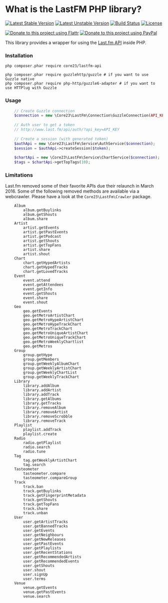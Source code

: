 What is the LastFM PHP library?
===============================
[![Latest Stable Version](https://poser.pugx.org/core23/lastfm-api/v/stable)](https://packagist.org/packages/core23/lastfm-api)
[![Latest Unstable Version](https://poser.pugx.org/core23/lastfm-api/v/unstable)](https://packagist.org/packages/core23/lastfm-api)
[![Build Status](http://img.shields.io/travis/core23/lastfm-php-api.svg)](http://travis-ci.org/core23/lastfm-php-api)
[![License](http://img.shields.io/packagist/l/core23/lastfm-api.svg)](https://packagist.org/packages/core23/lastfm-api)


[![Donate to this project using Flattr](https://img.shields.io/badge/flattr-donate-yellow.svg)](https://flattr.com/profile/core23)
[![Donate to this project using PayPal](https://img.shields.io/badge/paypal-donate-yellow.svg)](https://paypal.me/gripp)

This library provides a wrapper for using the [Last.fm API] inside PHP.

### Installation

```
php composer.phar require core23/lastfm-api

php composer.phar require guzzlehttp/guzzle # if you want to use Guzzle native
php composer.phar require php-http/guzzle6-adapter # if you want to use HTTPlug with Guzzle
```

### Usage
```php
    // Create Guzzle connection
    $connection = new \Core23\LastFm\Connection\GuzzleConnection(API_KEY, SHARED_SECRET);
    
    // Auth user to get a token
    // http://www.last.fm/api/auth/?api_key=API_KEY
    
    // Create a session (with generated token)
    $authApi = new \Core23\LastFm\Service\AuthService($connection);
    $session = $authApi->createSession($token);
    
    $chartApi = new \Core23\LastFm\Service\ChartService($connection);
    $tags = $chartApi->getTopTags(10);
```

### Limitations

Last.fm removed some of their favorite APIs due their relaunch in March 2016. Some of the following removed methods are available via a webcrawler. Please have a look at the `Core23\LastFm\Crawler` package.

```
    Album
        album.getBuylinks
        album.getShouts
        album.share
    Artist
        artist.getEvents
        artist.getPastEvents
        artist.getPodcast
        artist.getShouts
        artist.getTopFans
        artist.share
        artist.shout
    Chart
        chart.getHypedArtists
        chart.getHypedTracks
        chart.getLovedTracks
    Event
        event.attend
        event.getAttendees
        event.getInfo
        event.getShouts
        event.share
        event.shout
    Geo
        geo.getEvents
        geo.getMetroArtistChart
        geo.getMetroHypeArtistChart
        geo.getMetroHypeTrackChart
        geo.getMetroTrackChart
        geo.getMetroUniqueArtistChart
        geo.getMetroUniqueTrackChart
        geo.getMetroWeeklyChartlist
        geo.getMetros
    Group
        group.getHype
        group.getMembers
        group.getWeeklyAlbumChart
        group.getWeeklyArtistChart
        group.getWeeklyChartList
        group.getWeeklyTrackChart
    Library
        library.addAlbum
        library.addArtist
        library.addTrack
        library.getAlbums
        library.getTracks
        library.removeAlbum
        library.removeArtist
        library.removeScrobble
        library.removeTrack
    Playlist
        playlist.addTrack
        playlist.create
    Radio
        radio.getPlaylist
        radio.search
        radio.tune
    Tag
        tag.getWeeklyArtistChart
        tag.search
    Tasteometer
        tasteometer.compare
        tasteometer.compareGroup
    Track
        track.ban
        track.getBuylinks
        track.getFingerprintMetadata
        track.getShouts
        track.getTopFans
        track.share
        track.unban
    User
        user.getArtistTracks
        user.getBannedTracks
        user.getEvents
        user.getNeighbours
        user.getNewReleases
        user.getPastEvents
        user.getPlaylists
        user.getRecentStations
        user.getRecommendedArtists
        user.getRecommendedEvents
        user.getShouts
        user.shout
        user.signUp
        user.terms
    Venue
        venue.getEvents
        venue.getPastEvents
        venue.search

```

[Last.fm API]: http://www.last.fm/api
